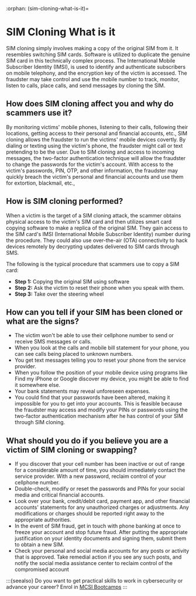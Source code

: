 :orphan:
(sim-cloning-what-is-it)=
# SIM Cloning What is it
 
SIM cloning simply involves making a copy of the original SIM from it. It resembles switching SIM cards. Software is utilized to duplicate the genuine SIM card in this technically complex process. The International Mobile Subscriber Identity (IMSI), is used to identify and authenticate subscribers on mobile telephony, and the encryption key of the victim is accessed. The fraudster may take control and use the mobile number to track, monitor, listen to calls, place calls, and send messages by cloning the SIM. 

## How does SIM cloning affect you and why do scammers use it?

By monitoring victims' mobile phones, listening to their calls, following their locations, getting access to their personal and financial accounts, etc., SIM cloning allows the fraudster to run the victims' mobile devices covertly. By dialing or texting using the victim's phone, the fraudster might call or text pretending to be the user. Due to SIM cloning and access to incoming messages, the two-factor authentication technique will allow the fraudster to change the passwords for the victim's account. With access to the victim's passwords, PIN, OTP, and other information, the fraudster may quickly breach the victim's personal and financial accounts and use them for extortion, blackmail, etc.,   

## How is SIM cloning performed?

When a victim is the target of a SIM cloning attack, the scammer obtains physical access to the victim's SIM card and then utilizes smart card copying software to make a replica of the original SIM. They gain access to the SIM card's IMSI (International Mobile Subscriber Identity) number during the procedure. They could also use over-the-air (OTA) connectivity to hack devices remotely by decrypting updates delivered to SIM cards through SMS.

The following is the typical procedure that scammers use to copy a SIM card:
- **Step 1:** Copying the original SIM using software
- **Step 2:** Ask the victim to reset their phone when you speak with them.
- **Step 3:**  Take over the steering wheel

## How can you tell if your SIM has been cloned or what are the signs?

- The victim won't be able to use their cellphone number to send or receive SMS messages or calls.
- When you look at the calls and mobile bill statement for your phone, you can see calls being placed to unknown numbers.
- You get text messages telling you to reset your phone from the service provider.
- When you follow the position of your mobile device using programs like Find my iPhone or Google discover my device, you might be able to find it somewhere else.
- Your bank statements may reveal unforeseen expenses.
- You could find that your passwords have been altered, making it impossible for you to get into your accounts. This is feasible because the fraudster may access and modify your PINs or passwords using the two-factor authentication mechanism after he has control of your SIM through SIM cloning.

## What should you do if you believe you are a victim of SIM cloning or swapping?

- If you discover that your cell number has been inactive or out of range for a considerable amount of time, you should immediately contact the service provider. With a new password, reclaim control of your cellphone number.
- Double-check, modify or reset the passwords and PINs for your social media and critical financial accounts.
- Look over your bank, credit/debit card, payment app, and other financial accounts' statements for any unauthorized charges or adjustments. Any modifications or charges should be reported right away to the appropriate authorities.
- In the event of SIM fraud, get in touch with phone banking at once to freeze your account and stop future fraud. After putting the appropriate justification on your identity documents and signing them, submit them to obtain a new SIM.
- Check your personal and social media accounts for any posts or activity that is approved. Take remedial action if you see any such posts, and notify the social media assistance center to reclaim control of the compromised account

:::{seealso}
Do you want to get practical skills to work in cybersecurity or advance your career? Enrol in [MCSI Bootcamps](https://www.mosse-institute.com/bootcamps.html)
:::
